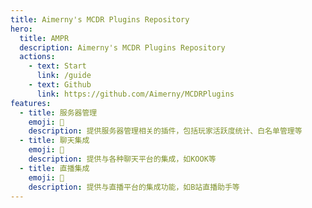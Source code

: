 ```yaml
---
title: Aimerny's MCDR Plugins Repository
hero:
  title: AMPR
  description: Aimerny's MCDR Plugins Repository
  actions:
    - text: Start
      link: /guide
    - text: Github
      link: https://github.com/Aimerny/MCDRPlugins
features:
  - title: 服务器管理
    emoji: 💎
    description: 提供服务器管理相关的插件，包括玩家活跃度统计、白名单管理等
  - title: 聊天集成
    emoji: 🌈
    description: 提供与各种聊天平台的集成，如KOOK等
  - title: 直播集成
    emoji: 🚀
    description: 提供与直播平台的集成功能，如B站直播助手等
---
```

